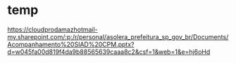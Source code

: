 # temp

https://cloudprodamazhotmail-my.sharepoint.com/:p:/r/personal/asolera_prefeitura_sp_gov_br/Documents/Acompanhamento%20SIAD%20CPM.pptx?d=w045fa00d819f4da9b88565639caaa8c2&csf=1&web=1&e=hj6oHd
